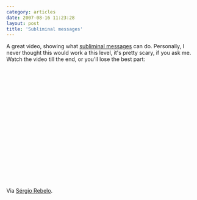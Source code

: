 ```yaml
---
category: articles
date: 2007-08-16 11:23:28
layout: post
title: 'Subliminal messages'
---
```


<p>A great video, showing what <a href="http://en.wikipedia.org/wiki/Subliminal_message">subliminal messages</a> can do. Personally, I never thought this would work a this level, it's pretty scary, if you ask me. Watch the video till the end, or you'll lose the best part:</p>

<iframe title="Subliminal messages" width="480" height="300" data-src="//www.youtube.com/embed/ZyQjr1YL0zg" frameborder="0" allowfullscreen></iframe>

<p>Via <a href="http://sergiorebelo.com/doispontocinco/">Sérgio Rebelo</a>.
